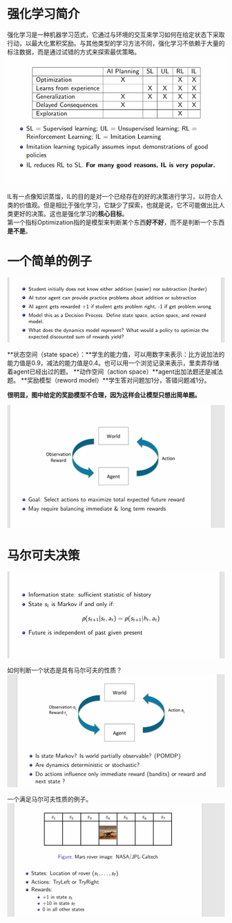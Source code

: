 # 强化学习简介
强化学习是一种机器学习范式，它通过与环境的交互来学习如何在给定状态下采取行动，以最大化累积奖励。与其他类型的学习方法不同，强化学习不依赖于大量的标注数据，而是通过试错的方式来探索最优策略。
![alt text](image-2.png)

IL有一点像知识蒸馏，IL的目的是对一个已经存在的好的决策进行学习，以符合人类的价值观。但是相比于强化学习，它缺少了探索，也就是说，它不可能做出比人类更好的决策。这也是强化学习的**核心目标**。</br>
第一个指标Optimization指的是模型来判断某个东西**好不好**，而不是判断一个东西**是不是**。
# 一个简单的例子
![alt text](image-1.png)

**状态空间（state space）：**学生的能力值，可以用数字来表示：比方说加法的能力值是0.9，减法的能力值是0.4。也可以用一个浏览记录来表示，里卖弄存储着agent已经出过的题。
**动作空间（action space）**agent出加法题还是减法题。
**奖励模型（reword model）**学生答对问题加1分，答错问题减1分。

**很明显，图中给定的奖励模型不合理，因为这样会让模型只想出简单题。**


![alt text](image.png)


# 马尔可夫决策
![alt text](image-3.png)

如何判断一个状态是具有马尔可夫的性质？
![alt text](image-5.png)

一个满足马尔可夫性质的例子。
![alt text](image-4.png)
